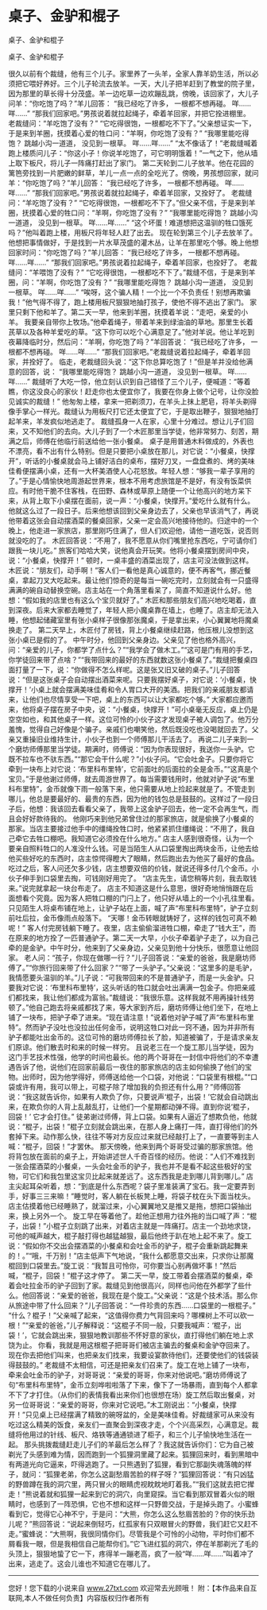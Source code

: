 # 桌子、金驴和棍子

桌子、金驴和棍子

桌子、金驴和棍子 

很久以前有个裁缝，他有三个儿子。家里养了一头羊，全家人靠羊奶生活，所以必须把它喂好养好。三个儿子轮流去放羊。一天，大儿子把羊赶到了教堂的院子里，因为那里的草长得十分茂盛。羊一边吃草一边欢蹦乱跳，傍晚，该回家了，大儿子问羊：“你吃饱了吗？”羊儿回答： 
“我已经吃了许多， 
一根都不想再碰。 
咩……咩……” 
“那我们回家吧。”男孩说着就拉起绳子，牵着羊回家，并把它拴进棚里。 
老裁缝问：“羊吃饱了没有？” 
“它吃得很饱，一根都吃不下了。”父亲想证实一下，于是来到羊圈，抚摸着心爱的牲口问：“羊啊，你吃饱了没有？” 
“我哪里能吃得饱？ 
跳越小沟一道道， 
没见到一根草。 
咩……咩……” 
“太不像话了！”老裁缝喊着跑上楼质问儿子：“你这小子！你说羊吃饱了，可它明明饿着！”一气之下，他从墙上取下板尺，将儿子一阵痛打赶出了家门。 
第二天轮到二儿子放羊。他在花园的篱笆旁找到一片肥嫩的鲜草，羊儿一点一点的全吃光了。傍晚，男孩想回家，就问羊：“你吃饱了吗？”羊儿回答： 
“我已经吃了许多， 
一根都不想再碰。 
咩……咩……” 
“那我们回家吧。”男孩说着就拉起绳子，牵着羊回家，又拴好了。 
老裁缝问：“羊吃饱了没有？” 
“它吃得很饱，一根都吃不下了。”但父亲不信，于是来到羊圈，抚摸着心爱的牲口问：“羊啊，你吃饱了没有？” 
“我哪里能吃得饱？ 
跳越小沟一道道， 
没见到一根草。 
咩……咩……” 
“这个坏蛋！难道想把这温驯的牲口饿死吗？”他叫着跑上楼，用板尺将年轻人赶了出去。 
现在轮到第三个儿子去放羊了。他想把事情做好，于是找到一片水草茂盛的灌木丛，让羊在那里吃个够。晚上他想回家时问：“你吃饱了吗？”羊儿回答： 
“我已经吃了许多， 
一根都不想再碰。 
咩……咩……” 
“那我们回家吧。”男孩说着拉起绳子，牵着羊回家，也拴好了。 
老裁缝问：“羊喂饱了没有？” 
“它吃得很饱，一根都吃不下了。”裁缝不信，于是来到羊圈，问：“羊啊，你吃饱了没有？” 
“我哪里能吃得饱？ 
跳越小沟一道道， 
没见到一根草。 
咩……咩……” 
“唉呀，这个骗人精！一个比一个不负责任！别想再欺骗我！”他气得不得了，跑上楼用板尺狠狠地抽打孩子，使他不得不逃出了家门。 
家里只剩下他和羊了。第二天一早，他来到羊圈，抚摸着羊说：“走吧，亲爱的小羊。 
我要亲自带你上牧场。”他牵着绳子，带着羊来到绿油油的草地。那里生长着芪草以及各种羊爱吃的草。“这下你可以吃个心满意足了。”他对羊说。他让羊吃到夜幕降临时分，然后问：“羊啊，你吃饱了吗？”羊回答说： 
“我已经吃了许多， 
一根都不想再碰。 
咩……咩……” 
“那我们回家吧。”老裁缝说着拉起绳子，牵着羊回家，并拴好了。 
临走，老裁缝回头说：“这下你总算吃饱了！”但是羊并没给他满意的回答，说： 
“我哪里能吃得饱？ 
跳越小沟一道道， 
没见到一根草。 
咩……咩……” 
裁缝听了大吃一惊，他立刻认识到自己错怪了三个儿子，便喊道：“等着瞧，你这没良心的家伙！赶走你也太便宜你了，我要在你身上做个记号，让你没脸见诚实的裁缝！” 
他匆匆上楼，拿来一把剃须刀，在羊头上抹上肥皂，将羊头剃得像手掌心一样光。裁缝认为用板尺打它还太便宜了它，于是取出鞭子，狠狠地抽打起羊来，羊发疯似地逃走了。 
裁缝孤身一人在家，心里十分难过。想让儿子们回来，又不知他们的去向。大儿子到了一个木匠那里当学徒，他非常努力、刻苦，期满之后，师傅在他临行前送给他一张小餐桌。 
桌子是用普通木料做成的，外表也不漂亮，看不出有什么特别。但是只要把小桌放在那儿，对它说：“小餐桌，快撑开”，听话的小餐桌就会马上铺好洁白的桌布，摆好刀叉，一盘盘煮的、烤的美味佳肴便摆满小桌，还有一大杯美酒使人心花怒放。年轻人想：“够我一辈子享用的了。”于是心情愉快地周游起世界来，根本不用考虑旅馆是不是好，有没有饭菜供应。有时他干脆不住客栈，在田野、森林或草原上随便一个让他高兴的地方呆下来，从背上取下小桌摆在面前，说一声：“小餐桌，快撑开。”爱吃什么就有什么。他就这么过了一段日子。后来他想该回到父亲身边去了，父亲也早该消气了，再说他带着这张会自动摆酒菜的餐桌回家，父亲一定会高兴地接待他的。归途中的一个晚上，他走进一家旅店，那里刚巧住满了，但人们欢迎他，请他一道吃饭，说否则就没吃的了。 
木匠回答说：“不用了，我不愿意从你们嘴里抢东西吃，宁可请你们跟我一块儿吃。” 
旅客们哈哈大笑，说他真会开玩笑。他将小餐桌摆到房间中央，说：“小餐桌，快撑开！” 
顿时，一桌丰盛的酒菜出现了，店主可没法做到这样。木匠说：“朋友们，动手啊！”客人们一看他是真心诚意的，便不再客气，挪近餐桌，拿起刀叉大吃起来。最让他们惊奇的是每当一碗吃完时，立刻就会有一只盛得满满的碗自动替换空碗。店主站在一个角落里看呆了，简直不知道说什么好。他想：“假如我的店里也有这么个宝贝就好了。” 
木匠和那些朋友们高兴地吃喝着，直到深夜。后来大家都去睡觉了，年轻人把小魔桌靠在墙上，也睡了。店主却无法入睡，他想起储藏室里有张小桌样子很像那张魔桌，于是拿出来，小心翼翼地将魔桌换走了。 
第二天早上，木匠付了房钱，背上小餐桌继续赶路，他压根儿没想到这张小桌已是假的了。 
中午时分，他回到父亲身边。父亲见了他也格外高兴，问：“亲爱的儿子，你都学了点什么？”“我学会了做木工。”“这可是门有用的手艺，你学徒回来带了点啥？”“我带回来的最好的东西就数这张小餐桌了。”裁缝把餐桌四面打量了一下，说：“你做得不怎么样呢。这是张又旧又破的桌子。”儿子回答说：“但是这张桌子会自动摆出酒菜来呢。只要我摆好桌子，对它说：‘小餐桌，快撑开！’小桌上就会摆满美味佳肴和令人胃口大开的美酒。把我们的亲戚朋友都请来，让他们也尽情享受一下吧，桌上的东西可以让大家都吃个够。” 
大家都应邀而来，他将桌子摆在房子中央，说：“小餐桌，快撑开！”可小桌毫无反应，桌上仍是空空如也，和其他桌子一样。这位可怜的小伙子这才发现桌子被人调包了。他万分羞愧，觉得自己好像是个骗子。亲戚们也嘲笑他，然后既没吃也没喝就回去了。父亲又重操旧业维持生计，小伙子也到一个师傅那儿干活去了。 
再说二儿子来到一个磨坊师傅那里当学徒。期满时，师傅说：“因为你表现很好，我送你一头驴。它既不拉车也不驮东西。”“那它会干什么呢？”小伙子问。“它会吐金子。只要你将它牵到一块布上对它说：‘布里科布里特’，它前面吐的后面拉的全是金币。”“这真是个宝贝。”于是他谢过师傅，就去周游世界了。每当需要钱用时，他就对驴子说“布里科布里特”，金币就像下雨一般落下来，他只需要从地上捡起来就是了。不管走到哪儿，他总是要最好的、最贵的东西，因为他的钱包总是鼓鼓的。这样过了一段日子后，他想：我该回去看看父亲了，我带上这金驴子回去，他一定不会再生气，而且会好好款待我的。 
他刚巧来到他兄弟曾住过的那家旅店，就是偷换了小餐桌的那家。当店主要接过他手中的缰绳拴牲口时，他紧紧抓住缰绳说：“不用了，我自己牵它去牲口棚吧。我知道它必须拴在什么地方。” 
店主人感到很奇怪，认为一个要亲自照料牲口的人准没什么钱。可是当陌生人从口袋里掏出两块金币，让他去给他买些好吃的东西时，店主惊愕得瞪大了眼睛，然后跑出去为他买了最好的食品。吃过之后，客人问还欠多少钱，店主想要双倍的价钱，就说还得多付几个金币。小伙子伸手到口袋里去掏，可钱刚好用完了。 
“店主先生，请您稍等片刻，我去取钱来。”说完就拿起一块台布走了。 
店主不知道这是什么意思，很好奇地悄悄跟在后面想看个究竟。因为客人把牲口棚的门闩上了，他只好从墙上的一个小孔往里看。只见陌生人将桌布铺在地上，让驴子站在上面，喊了声“布里科布里特”，驴子立刻前吐后拉，金币像雨点般落下。 
“天哪！金币转眼就铸好了，这样的钱包可真不赖呢！” 
客人付完房钱躺下睡了。夜里，店主偷偷溜进牲口棚，牵走了“钱大王”，而在原来的地方拴了一匹普通驴子。第二天一大早，小伙子牵着驴子走了，以为自己牵的是金驴。中午时分，他来到了父亲身边，父亲见到他十分快乐，很愿意让他回家。 
老人问：“孩子，你现在做哪一行？”儿子回答说：“亲爱的爸爸，我是磨坊师傅了。”“你旅行回来带了什么回家？”“带了一头驴子。”父亲说：“这里多的是毛驴，我情愿要头温驯的羊。”儿子说：“可我带回来的不是普通驴子，而是一头金驴。只要我对它说：‘布里科布里特’，这头听话的牲口就会吐出满满一包金子。你把亲戚们都找来，我让他们都成为富翁。”裁缝说：“我很乐意。这样我就不用再操针线劳顿了。”他自己跑去将亲戚都找了来，等大家到齐后，磨坊师傅让他们坐下，在地上铺了一块布，把驴子牵了进来。“现在请注意！”说着他对驴子喊了声“布里科布里特”。然而驴子没吐也没拉出任何金币，说明这牲口对此一窍不通，因为并非所有驴子都能吐出金币的。这位可怜的磨坊师傅拉长了脸，知道被骗了，于是请求亲友们原谅。他们散去时和来的时候一样穷。 
且说老三在一个旋工那儿当学徒，因为这门手艺技术性强，他学的时间也最长。他的两个哥哥在一封信中将他们的不幸遭遇告诉了他，说他们在回家前最后一夜住的那家旅店的店主如何偷换了他们的宝物。出师时，因为他学得好，师傅送给他一个口袋，对他说：“口袋里有根棍。”“口袋或许有用，我可以带上，可棍子除了增加我的负担还有什么用？”师傅回答说：“我这就告诉你，如果有人欺负了你，只要说声‘棍子，出袋！’它就会自动跳出来，在欺负你的人背上乱敲乱打，让他们一个星期都动弹不得。直到你说‘棍子，回袋！’ 
它才会打住。” 
徒弟谢过师傅，背上口袋。如果有人逼近了想欺负他，他就说：“棍子，出袋！”棍子立刻就会跳出来，在那人身上痛打一阵，直打得他们的外套掉下来。动作那么快，往往不等对方反应过来就已经敲打上了，一直要等到主人喊：“棍子，回袋！”才罢休。 
那天傍晚，他来到两个哥哥受过骗的那家旅馆。他将背包放在面前的桌子上，开始讲述世人千奇百怪的经历。他说：“人们不难找到一张会摆酒菜的小餐桌，一头会吐金币的驴子，我也并不是看不起这些极好的宝物，可它们和我包里这宝贝比起来就差远了。这东西我是走到哪儿背到哪儿。” 
店主尖起耳朵听着，想：“到底是什么东西呢？袋子里准装满了宝石。我一定要弄到手，好事三三来嘛！”睡觉时，客人躺在长板凳上睡，将袋子枕在头下面当枕头。店主估摸着他已经睡熟了，就溜过来，小心翼翼地又是推又是拖，想把口袋抽出来，换上另外一个。 
旋工早在等着他了。趁他正想用力往外拖的当口喊了声：“棍子，出袋！”小棍子立刻跳了出来，对着店主就是一阵痛打。店主一个劲地求饶，可他的喊声越大，棍子敲打得也越猛越狠，最后他终于趴在地上起不来了。旋工说：“假如你不交出会摆酒菜的小餐桌和会吐金币的驴子，棍子会重新跳起舞来的！。”“哦，千万别！”店主低声下气地说，“我什么都愿意交出来，只求你让那魔棍回到口袋里去。”旋工说：“我暂且可怜你，可你要当心别再做坏事！”然后喊，“棍子，回袋！”棍子这才停了。 
第二天一早，旋工带着会摆酒菜的餐桌，牵着会吐拉金币的驴子回到了家。裁缝见到他很高兴，同样也问他在外都学了些什么。他回答说：“亲爱的爸爸，我现在是个旋工。”父亲说：“这是个技术活。那么你从旅途中带了什么回来？”儿子回答说：“一件珍贵的东西……口袋里的一根棍子。” 
“什么？棍子！”父亲喊了起来，“这值得你费力气背回来吗？哪棵树上不可以砍一根！”“亲爱的爸爸，”儿子解释说：“这棍子不同一般，只要我喊声：‘棍子，出袋！’，它就会跳出来，狠狠地教训那些不怀好意的家伙，直打得他们躺在地上求饶为止。 
你看，我就是用这根棍子把哥哥们被店主骗去的餐桌和金驴夺回来了。现在你去把他们叫来，也把亲友们找来，我要设宴款待他们，还要使他们的钱袋装得鼓鼓的。” 
老裁缝不太相信，可还是把亲友们召来了。旋工在地上铺了一块布，牵来会吐金币的驴子，对哥哥说：“亲爱的哥哥，你来对他说吧。”磨坊师傅说了句“布里科布里特”，金币立刻哗啦啦落了下来，像下了一场暴雨，直到每个人都拿不下了才打住。（从你们的表情我看出来你们也很想在场）旋工然后取出餐桌，对另一位哥哥说：“亲爱的哥哥，你来对它说吧。”木工刚说出：“小餐桌，快撑开！”只见桌上已经摆满了精致的碗呀盆的，全是美味佳肴。好裁缝家可从来没有吃过这么精美的饭食，亲友们一直聚会到深夜才走，个个兴高采烈，心满意足。裁缝将他用过的针线、板尺、烙铁等通通锁进了柜子，和三个儿子愉快地生活在一起。 
那头挑拨裁缝赶走儿子们的羊最后怎么样了？我这就告诉你们：它为自己被剃光了头感到难为情，因而跑到一个狐狸洞里藏了起来。狐狸回来时，看到黑暗中有两道光向它逼来，吓得逃跑了。一只熊遇到了狐狸，看到它那副失魂落魄的样子，就问：“狐狸老弟，你怎么这副愁眉苦脸的样子呀？”狐狸回答说：“有只凶猛的野兽蹲在我的洞穴里，两只冒火的眼睛虎视眈眈地盯着我。”“我们这就去把它撵走！”熊说着就和狐狸一起来到它的洞穴，向里窥探。当它看到那双冒着火似的眼睛时，也感到了一阵恐惧，它也不想和这样一只野兽交战，于是掉头跑了。小蜜蜂看到它，觉得它心神不宁，于是问：“大熊，你怎么这么愁眉苦脸的？你的快乐劲儿呢？”熊回答说：“说起来倒轻巧，红孤家有只双眼冒火的野兽，我们赶它又赶不走。”蜜蜂说：“大熊啊，我很同情你们。尽管我是个可怜的小动物，平时你们都不屑看我一眼，但是我相信自己能帮你们。”它飞进红狐的洞穴，停在羊那剃光了毛的头顶上，狠狠地蛰了它一下，疼得羊一蹦老高，疯了一般“咩……咩……”叫着冲了出来，逃走了。这会儿谁也不知道它在哪儿了。 

                  
--------------------
您好！您下载的小说来自 www.27txt.com 欢迎常去光顾哦！
附：【本作品来自互联网,本人不做任何负责】内容版权归作者所有